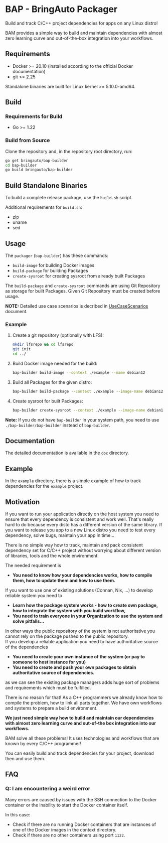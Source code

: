 # BAP - BringAuto Packager

Build and track C/C++ project dependencies for apps on any Linux distro!

BAM provides a simple way to build and maintain dependencies with almost zero learning curve and out-of-the-box integration into your workflows.

## Requirements

- Docker >= 20.10 (installed according to the official Docker documentation)
- git >= 2.25

Standalone binaries are built for Linux kernel >= 5.10.0-amd64.

## Build

### Requirements for Build

- Go >= 1.22

### Build from Source

Clone the repository and, in the repository root directory, run:

```bash
go get bringauto/bap-builder
cd bap-builder
go build bringauto/bap-builder
```

## Build Standalone Binaries

To build a complete release package, use the `build.sh` script.

Additional requirements for `build.sh`:

- zip
- uname
- sed

## Usage

The `packager` (`bap-builder`) has these commands:
 - `build-image` for building Docker images
 - `build-package` for building Packages
 - `create-sysroot` for creating sysroot from already built Packages

The `build-package` and `create-sysroot` commands are using Git Repository as storage for built
Packages. Given Git Repository must be created before usage.

**NOTE:** Detailed use case scenarios is decribed in [UseCaseScenarios](./doc/UseCaseScenarios.md) document.

### Example

1. Create a git repository (optionally with LFS):

    ```bash
    mkdir lfsrepo && cd lfsrepo
    git init
    cd ../
    ```

2. Build Docker image needed for the build:

    ```bash
    bap-builder build-image --context ./example --name debian12
    ```

3. Build all Packages for the given distro:

    ```bash
    bap-builder build-package --context ./example --image-name debian12 --output-dir ./lfsrepo --all
    ```

4. Create sysroot for built Packages:

    ```bash
    bap-builder create-sysroot --context ./example --image-name debian12 --git-lfs ./lfsrepo --sysroot-dir ./new_sysroot
    ```

**Note:** If you do not have `bap-builder` in your system path, you need to use `./bap-builder/bap-builder` instead of `bap-builder`.

## Documentation

The detailed documentation is available in the `doc` directory.

## Example

In the `example` directory, there is a simple example of how to track dependencies for the `example` project.

## Motivation

If you want to run your application directly on the host system you need to ensure that every dependency
is consistent and work well.
That's really hard to do because every disto has a different version of the same library. If you want to release
you app to a new Linux distro you need to test every dependency, solve bugs, maintain your app in time...

There is no simple way how to track, maintain and pack consistent dependency set for C/C++ project without worrying
about different version of libraries, tools and the whole environment.

The needed requirement is

- **You need to know how your dependencies works, how to compile them,
  how to update them and how to use them.**

If you want to use one of existing solutions (Connan, Nix, ...) to develop reliable system you need to

- **Learn how the package system works - how to create own package, how to integrate the system with you build workflow,**
- **You need to train everyone in your Organization to use the system and solve pitfalls...**

In other ways the public repository of the system is not authoritative you cannot rely on the package pushed
to the public repository.\
If you develop a reliable application you need to have authoritative source of the dependencies

- **You need to create your own instance of the system (or pay to someone to host instance for you)**
- **You need to create and push your own packages to obtain authoritative source of dependencies.**

as we can see the existing package managers adds huge sort of problems and requirements which must
be fulfilled.

There is no  reason for that! As a C++ programmers we already know how to compile the problem, how to link
all parts together. We have own workflows and systems to prepare a build environment.

**We just need simple way how to build and maintain our dependencies with almost zero learning curve and out-of-the
box integration into our workflows.**

BAM solve all these problems! It uses technologies and workflows that are known by every C/C++ programmer!

You can easily build and track dependencies for your project, download then and use them.

## FAQ

### Q: I am encountering a weird error

Many errors are caused by issues with the SSH connection to the Docker container or the inability to start the Docker container itself.

In this case:

- Check if there are no running Docker containers that are instances of one of the Docker images in the context directory.
- Check if there are no other containers using port `1122`.
